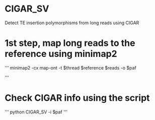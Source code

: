 # CIGAR_SV
Detect TE insertion polymorphisms from long reads using CIGAR

# 1st step, map long reads to the reference using minimap2

'''
minimap2 -cx map-ont -t $thread $reference $reads -o $paf

'''
# Check CIGAR info using the script

'''
python CIGAR_SV -i $paf
'''
